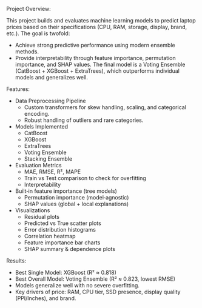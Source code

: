 Project Overview:

This project builds and evaluates machine learning models to predict laptop prices based on their specifications (CPU, RAM, storage, display, brand, etc.).
The goal is twofold:
- Achieve strong predictive performance using modern ensemble methods.
- Provide interpretability through feature importance, permutation importance, and SHAP values.
The final model is a Voting Ensemble (CatBoost + XGBoost + ExtraTrees), which outperforms individual models and generalizes well.

Features:

- Data Preprocessing Pipeline
    - Custom transformers for skew handling, scaling, and categorical encoding.
    - Robust handling of outliers and rare categories.
- Models Implemented
    - CatBoost
    - XGBoost
    - ExtraTrees
    - Voting Ensemble
    - Stacking Ensemble
- Evaluation Metrics
    - MAE, RMSE, R², MAPE
    - Train vs Test comparison to check for overfitting
    - Interpretability
- Built‑in feature importance (tree models)
    - Permutation importance (model‑agnostic)
    - SHAP values (global + local explanations)
- Visualizations
    - Residual plots
    - Predicted vs True scatter plots
    - Error distribution histograms
    - Correlation heatmap
    - Feature importance bar charts
    - SHAP summary & dependence plots

Results:
- Best Single Model: XGBoost (R² ≈ 0.818)
- Best Overall Model: Voting Ensemble (R² ≈ 0.823, lowest RMSE)
- Models generalize well with no severe overfitting.
- Key drivers of price: RAM, CPU tier, SSD presence, display quality (PPI/Inches), and brand.

